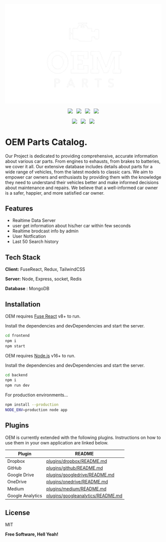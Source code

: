 
<p align="center">
  <img src="https://github.com/ajitkumar1264/carseller/blob/main/src/assets/logo-removebg-preview.png">
</p>
<p align="center">
  <img src="https://img.shields.io/badge/MongoDB-%234ea94b.svg?style=for-the-badge&logo=mongodb&logoColor=white">
  &nbsp;
  <img src="https://img.shields.io/badge/express.js-%23404d59.svg?style=for-the-badge&logo=express&logoColor=%2361DAFB">
  &nbsp;
  <img src="https://img.shields.io/badge/react-%2320232a.svg?style=for-the-badge&logo=react&logoColor=%2361DAFB">
  &nbsp;
  <img src="https://img.shields.io/badge/node.js-6DA55F?style=for-the-badge&logo=node.js&logoColor=white">
</p>
<p align="center">
  <img src="https://img.shields.io/badge/redux-%23593d88.svg?style=for-the-badge&logo=redux&logoColor=white">
  &nbsp;
  <img src="https://img.shields.io/badge/Socket.io-black?style=for-the-badge&logo=socket.io&badgeColor=010101">
  &nbsp;
  <img src="https://img.shields.io/badge/redis-%23DD0031.svg?style=for-the-badge&logo=redis&logoColor=white">
</p>







# OEM Parts Catalog.


Our Project is dedicated to providing comprehensive, accurate information about various car parts. From engines to exhausts, from brakes to batteries, we cover it all. Our extensive database includes details about parts for a wide range of vehicles, from the latest models to classic cars. We aim to empower car owners and enthusiasts by providing them with the knowledge they need to understand their vehicles better and make informed decisions about maintenance and repairs. We believe that a well-informed car owner is a safer, happier, and more satisfied car owner.


## Features

- Realtime Data Server
- user get information about his/her car within few seconds
- Realtime brodcast info by admin
- User Notfication
- Last 50 Search history



## Tech Stack

**Client:** FuseReact, Redux, TailwindCSS

**Server:** Node, Express, socket, Redis

**Database** : MongoDB



## Installation

OEM requires [Fuse React](https://fusetheme.com/) v8+ to run.

Install the dependencies and devDependencies and start the server.

```sh
cd frontend
npm i
npm start
```

OEM requires [Node.js](https://nodejs.org/) v16+ to run.

Install the dependencies and devDependencies and start the server.

```sh
cd backend
npm i
npm run dev
```

For production environments...

```sh
npm install --production
NODE_ENV=production node app
```

## Plugins

OEM is currently extended with the following plugins.
Instructions on how to use them in your own application are linked below.

| Plugin | README |
| ------ | ------ |
| Dropbox | [plugins/dropbox/README.md][PlDb] |
| GitHub | [plugins/github/README.md][PlGh] |
| Google Drive | [plugins/googledrive/README.md][PlGd] |
| OneDrive | [plugins/onedrive/README.md][PlOd] |
| Medium | [plugins/medium/README.md][PlMe] |
| Google Analytics | [plugins/googleanalytics/README.md][PlGa] |



## License

MIT

**Free Software, Hell Yeah!**

[//]: # (These are reference links used in the body of this note and get stripped out when the markdown processor does its job. There is no need to format nicely because it shouldn't be seen. Thanks SO - http://stackoverflow.com/questions/4823468/store-comments-in-markdown-syntax)

   [dill]: <https://github.com/joemccann/dillinger>
   [git-repo-url]: <https://github.com/joemccann/dillinger.git>
   [john gruber]: <http://daringfireball.net>
   [df1]: <http://daringfireball.net/projects/markdown/>
   [markdown-it]: <https://github.com/markdown-it/markdown-it>
   [Ace Editor]: <http://ace.ajax.org>
   [node.js]: <http://nodejs.org>
   [Twitter Bootstrap]: <http://twitter.github.com/bootstrap/>
   [jQuery]: <http://jquery.com>
   [@tjholowaychuk]: <http://twitter.com/tjholowaychuk>
   [express]: <http://expressjs.com>
   [AngularJS]: <http://angularjs.org>
   [Gulp]: <http://gulpjs.com>

   [PlDb]: <https://github.com/joemccann/dillinger/tree/master/plugins/dropbox/README.md>
   [PlGh]: <https://github.com/joemccann/dillinger/tree/master/plugins/github/README.md>
   [PlGd]: <https://github.com/joemccann/dillinger/tree/master/plugins/googledrive/README.md>
   [PlOd]: <https://github.com/joemccann/dillinger/tree/master/plugins/onedrive/README.md>
   [PlMe]: <https://github.com/joemccann/dillinger/tree/master/plugins/medium/README.md>
   [PlGa]: <https://github.com/RahulHP/dillinger/blob/master/plugins/googleanalytics/README.md>

